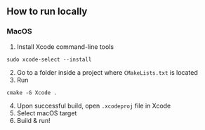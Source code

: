 ## How to run locally

### MacOS

1. Install Xcode command-line tools
```
sudo xcode-select --install
```
2. Go to a folder inside a project where `CMakeLists.txt` is located
3. Run
```
cmake -G Xcode .
```
4. Upon successful build, open `.xcodeproj` file in Xcode
5. Select macOS target
6. Build & run!
